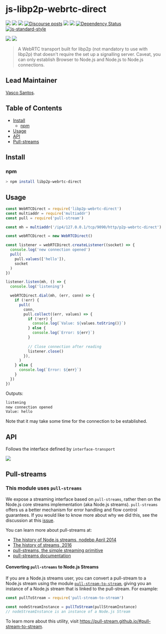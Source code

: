 # js-libp2p-webrtc-direct

[![](https://img.shields.io/badge/made%20by-Protocol%20Labs-blue.svg?style=flat-square)](http://protocol.ai)
[![](https://img.shields.io/badge/project-libp2p-yellow.svg?style=flat-square)](http://libp2p.io/)
[![](https://img.shields.io/badge/freenode-%23libp2p-yellow.svg?style=flat-square)](http://webchat.freenode.net/?channels=%23libp2p)
[![Discourse posts](https://img.shields.io/discourse/https/discuss.libp2p.io/posts.svg)](https://discuss.libp2p.io)
[![](https://img.shields.io/codecov/c/github/libp2p/js-libp2p-webrtc-direct.svg?style=flat-square)](https://codecov.io/gh/libp2p/js-libp2p-webrtc-direct)
[![](https://img.shields.io/travis/libp2p/js-libp2p-webrtc-direct.svg?style=flat-square)](https://travis-ci.com/libp2p/js-libp2p-webrtc-direct)
[![Dependency Status](https://david-dm.org/libp2p/js-libp2p-webrtc-direct.svg?style=flat-square)](https://david-dm.org/libp2p/js-libp2p-webrtc-direct) [![js-standard-style](https://img.shields.io/badge/code%20style-standard-brightgreen.svg?style=flat-square)](https://github.com/feross/standard)

![](https://raw.githubusercontent.com/libp2p/interface-connection/master/img/badge.png)
![](https://raw.githubusercontent.com/libp2p/interface-transport/master/img/badge.png)

> A WebRTC transport built for libp2p (not mandatory to use with libp2p) that doesn't require the set up a signalling server. Caveat, you can only establish Browser to Node.js and Node.js to Node.js connections.

## Lead Maintainer

[Vasco Santos](https://github.com/vasco-santos).

## Table of Contents

- [Install](#install)
  - [npm](#npm)
- [Usage](#usage)
- [API](#api)
- [Pull-streams](#pull-streams)


## Install

### npm

```bash
> npm install libp2p-webrtc-direct
```

## Usage

```js
const WebRTCDirect = require('libp2p-webrtc-direct')
const multiaddr = require('multiaddr')
const pull = require('pull-stream')

const mh = multiaddr('/ip4/127.0.0.1/tcp/9090/http/p2p-webrtc-direct')

const webRTCDirect = new WebRTCDirect()

const listener = webRTCDirect.createListener((socket) => {
  console.log('new connection opened')
  pull(
    pull.values(['hello']),
    socket
  )
})

listener.listen(mh, () => {
  console.log('listening')

  webRTCDirect.dial(mh, (err, conn) => {
    if (!err) {
      pull(
        conn,
        pull.collect((err, values) => {
          if (!err) {
            console.log(`Value: ${values.toString()}`)
          } else {
            console.log(`Error: ${err}`)
          }
          
          // Close connection after reading
          listener.close()
        }),
      )
    } else {
      console.log(`Error: ${err}`)
    }
  })
})
```

Outputs:

```sh
listening
new connection opened
Value: hello
```
Note that it may take some time for the connection to be established.

## API

Follows the interface defined by `interface-transport`

[![](https://raw.githubusercontent.com/diasdavid/interface-transport/master/img/badge.png)](https://github.com/libp2p/interface-transport)

## Pull-streams

### This module uses `pull-streams`

We expose a streaming interface based on `pull-streams`, rather then on the Node.js core streams implementation (aka Node.js streams). `pull-streams` offers us a better mechanism for error handling and flow control guarantees. If you would like to know more about why we did this, see the discussion at this [issue](https://github.com/ipfs/js-ipfs/issues/362).

You can learn more about pull-streams at:

- [The history of Node.js streams, nodebp April 2014](https://www.youtube.com/watch?v=g5ewQEuXjsQ)
- [The history of streams, 2016](http://dominictarr.com/post/145135293917/history-of-streams)
- [pull-streams, the simple streaming primitive](http://dominictarr.com/post/149248845122/pull-streams-pull-streams-are-a-very-simple)
- [pull-streams documentation](https://pull-stream.github.io/)

#### Converting `pull-streams` to Node.js Streams

If you are a Node.js streams user, you can convert a pull-stream to a Node.js stream using the module [`pull-stream-to-stream`](https://github.com/pull-stream/pull-stream-to-stream), giving you an instance of a Node.js stream that is linked to the pull-stream. For example:

```JavaScript
const pullToStream = require('pull-stream-to-stream')

const nodeStreamInstance = pullToStream(pullStreamInstance)
// nodeStreamInstance is an instance of a Node.js Stream
```

To learn more about this utility, visit https://pull-stream.github.io/#pull-stream-to-stream.
